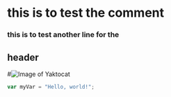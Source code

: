 # this is to test the comment
### this is to test another line for the <h2> header

#![Image of Yaktocat](https://octodex.github.com/images/yaktocat.png)

``` javascript
var myVar = "Hello, world!";
```
